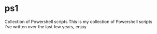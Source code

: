 # ps1
Collection of Powershell scripts
This is my collection of Powershell scripts I've written over the last few years, enjoy
